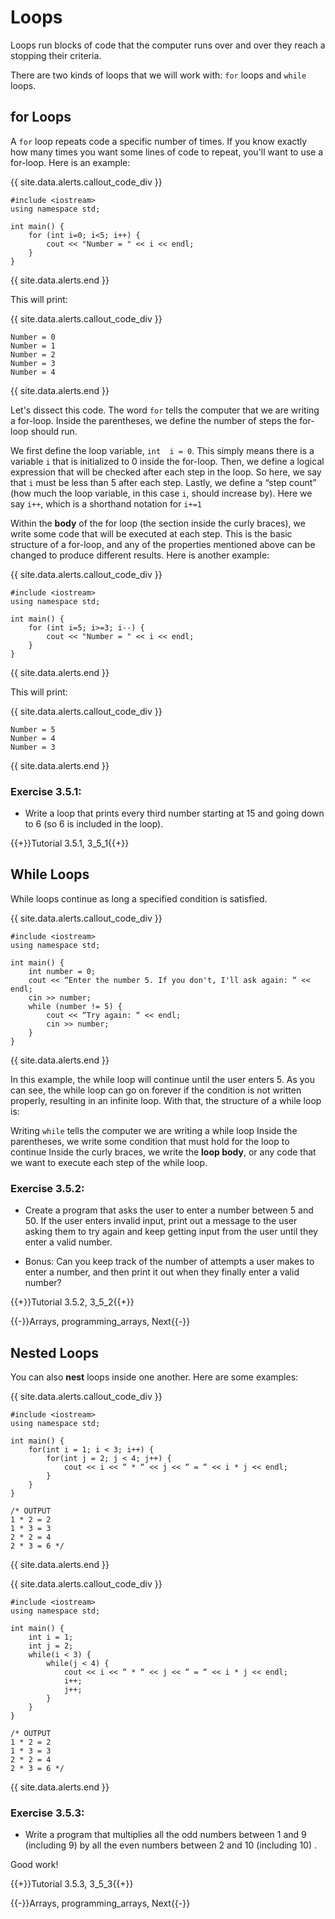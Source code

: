 # Loops

Loops run blocks of code that the computer runs over and over they reach a stopping their criteria.

There are two kinds of loops that we will work with: `for` loops and `while` loops.

## for Loops

A `for` loop repeats code a specific number of times. If you know exactly how many times you want some lines of code to repeat, you'll want to use a for-loop. Here is an example:

{{ site.data.alerts.callout_code_div }}
```
#include <iostream>
using namespace std;

int main() {
    for (int i=0; i<5; i++) {
        cout << "Number = " << i << endl;
    }
}
```
{{ site.data.alerts.end }}

This will print:

{{ site.data.alerts.callout_code_div }}
```
Number = 0
Number = 1
Number = 2
Number = 3
Number = 4
```
{{ site.data.alerts.end }}

Let's dissect this code. The word `for` tells the computer that we are writing a for-loop. Inside the parentheses, we define the number of steps the for-loop should run. 

We first define the loop variable, `int  i = 0`. This simply means there is a variable `i` that is initialized to 0 inside the for-loop.
Then, we define a logical expression that will be checked after each step in the loop. So here, we say that `i` must be less than 5 after each step.
Lastly, we define a “step count” (how much the loop variable, in this case `i`, should increase by). Here we say `i++`, which is a shorthand notation for `i+=1`

Within the **body** of the for loop (the section inside the curly braces), we write some code that will be executed at each step. This is the basic structure of a for-loop, and any of the properties mentioned above can be changed to produce different results. Here is another example:

{{ site.data.alerts.callout_code_div }}
```
#include <iostream>
using namespace std;

int main() {
    for (int i=5; i>=3; i--) {
        cout << "Number = " << i << endl;
    }
}
```
{{ site.data.alerts.end }}

This will print:

{{ site.data.alerts.callout_code_div }}
```
Number = 5
Number = 4
Number = 3
```
{{ site.data.alerts.end }}

### Exercise 3.5.1:

- Write a loop that prints every third number starting at 15 and going down to 6 (so 6 is included in the loop).

{{+}}Tutorial 3.5.1, 3_5_1{{+}}

## While Loops

While loops continue as long a specified condition is satisfied. 

{{ site.data.alerts.callout_code_div }}
```
#include <iostream>
using namespace std;

int main() {
    int number = 0;
    cout << “Enter the number 5. If you don't, I'll ask again: “ << endl;
    cin >> number;
    while (number != 5) {
        cout << “Try again: “ << endl;
        cin >> number;
    }
}
```
{{ site.data.alerts.end }}

In this example, the while loop will continue until the user enters 5. As you can see, the while loop can go on forever if the condition is not written properly, resulting in an infinite loop. With that, the structure of a while loop is:

Writing `while` tells the computer we are writing a while loop
Inside the parentheses, we write some condition that must hold for the loop to continue
Inside the curly braces, we write the **loop body**, or any code that we want to execute each step of the while loop. 


### Exercise 3.5.2:

- Create a program that asks the user to enter a number between 5 and 50. If the user enters invalid input, print out a message to the user asking them to try again and keep getting input from the user until they enter a valid number.

- Bonus: Can you keep track of the number of attempts a user makes to enter a number, and then print it out when they finally enter a valid number?

{{+}}Tutorial 3.5.2, 3_5_2{{+}}


{{-}}Arrays, programming_arrays, Next{{-}}

## Nested Loops

You can also **nest** loops inside one another. Here are some examples:

{{ site.data.alerts.callout_code_div }}
```
#include <iostream>
using namespace std;

int main() {
    for(int i = 1; i < 3; i++) {
        for(int j = 2; j < 4; j++) {
            cout << i << “ * “ << j << “ = “ << i * j << endl;
        }
    }
}

/* OUTPUT
1 * 2 = 2
1 * 3 = 3
2 * 2 = 4
2 * 3 = 6 */
```
{{ site.data.alerts.end }}

{{ site.data.alerts.callout_code_div }}
```
#include <iostream>
using namespace std;

int main() {
    int i = 1;
    int j = 2;
    while(i < 3) {
        while(j < 4) {
            cout << i << “ * “ << j << “ = “ << i * j << endl;
            i++;
            j++;
        }
    }
}

/* OUTPUT
1 * 2 = 2
1 * 3 = 3
2 * 2 = 4
2 * 3 = 6 */
```
{{ site.data.alerts.end }}

### Exercise 3.5.3:

- Write a program that multiplies all the odd numbers between 1 and 9 (including 9) by all the even numbers between 2 and 10 (including 10) . 

Good work!

{{+}}Tutorial 3.5.3, 3_5_3{{+}}


{{-}}Arrays, programming_arrays, Next{{-}}
